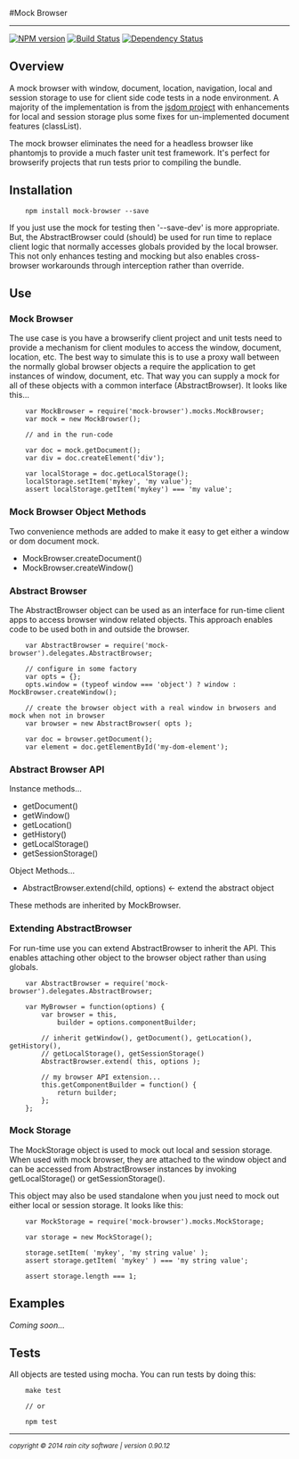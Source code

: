 #Mock Browser
- - -

[![NPM version](https://badge.fury.io/js/mock-browser.svg)](http://badge.fury.io/js/mock-browser) [![Build Status](https://travis-ci.org/darrylwest/mock-browser.svg?branch=master)](https://travis-ci.org/darrylwest/mock-browser) [![Dependency Status](https://david-dm.org/darrylwest/mock-browser.svg)](https://david-dm.org/darrylwest/mock-browser)

## Overview

A mock browser with window, document, location, navigation, local and session storage to use for client side code tests in a node environment.  A majority of the implementation is from the [jsdom project](https://github.com/tmpvar/jsdom) with enhancements for local and session storage plus some fixes for un-implemented document features (classList).

The mock browser eliminates the need for a headless browser like phantomjs to provide a much faster unit test framework.  It's perfect for browserify projects that run tests prior to compiling the bundle.

## Installation

~~~
    npm install mock-browser --save
~~~

If you just use the mock for testing then '--save-dev' is more appropriate.  But, the AbstractBrowser could (should) be used for run time to replace client logic that normally accesses globals provided by the local browser.  This not only enhances testing and mocking but also enables cross-browser workarounds through interception rather than override.

## Use

### Mock Browser

The use case is you have a browserify client project and unit tests need to provide a mechanism for client modules to access the window, document, location, etc.  The best way to simulate this is to use a proxy wall between the normally global browser objects a require the application to get instances of window, document, etc.  That way you can supply a mock for all of these objects with a common interface (AbstractBrowser).  It looks like this...

~~~
	var MockBrowser = require('mock-browser').mocks.MockBrowser;
	var mock = new MockBrowser();
    
    // and in the run-code
    
    var doc = mock.getDocument();
    var div = doc.createElement('div');
    
    var localStorage = doc.getLocalStorage();
    localStorage.setItem('mykey', 'my value');
    assert localStorage.getItem('mykey') === 'my value';
~~~

### Mock Browser Object Methods

Two convenience methods are added to make it easy to get either a window or dom document mock.

* MockBrowser.createDocument()
* MockBrowser.createWindow()

### Abstract Browser

The AbstractBrowser object can be used as an interface for run-time client apps to access browser window related objects.  This approach enables code to be used both in and outside the browser.

~~~
	var AbstractBrowser = require('mock-browser').delegates.AbstractBrowser;
    
	// configure in some factory
	var opts = {};
    opts.window = (typeof window === 'object') ? window : MockBrowser.createWindow();
    
    // create the browser object with a real window in brwosers and mock when not in browser
	var browser = new AbstractBrowser( opts );
    
    var doc = browser.getDocument();
    var element = doc.getElementById('my-dom-element');
~~~

### Abstract Browser API

Instance methods...

* getDocument()
* getWindow()
* getLocation()
* getHistory()
* getLocalStorage()
* getSessionStorage()

Object Methods...

* AbstractBrowser.extend(child, options)  <- extend the abstract object

These methods are inherited by MockBrowser.

### Extending AbstractBrowser

For run-time use you can extend AbstractBrowser to inherit the API.  This enables attaching other object to the browser object rather than using globals.

~~~
	var AbstractBrowser = require('mock-browser').delegates.AbstractBrowser;
    
    var MyBrowser = function(options) {
    	var browser = this,
        	builder = options.componentBuilder;
        
        // inherit getWindow(), getDocument(), getLocation(), getHistory(),
        // getLocalStorage(), getSessionStorage()
        AbstractBrowser.extend( this, options );
        
        // my browser API extension...
        this.getComponentBuilder = function() {
        	return builder;
        };
    };
~~~

### Mock Storage

The MockStorage object is used to mock out local and session storage.  When  used with mock browser, they are attached to the window object and can be accessed from AbstractBrowser instances by invoking getLocalStorage() or getSessionStorage().

This object may also be used standalone when you just need to mock out either local or session storage.  It looks like this:

~~~
	var MockStorage = require('mock-browser').mocks.MockStorage;
    
    var storage = new MockStorage();
    
    storage.setItem( 'mykey', 'my string value' );
    assert storage.getItem( 'mykey' ) === 'my string value';
    
    assert storage.length === 1;
~~~

## Examples

_Coming soon..._

## Tests

All objects are tested using mocha.  You can run tests by doing this:

~~~
	make test
    
    // or
    
    npm test
~~~

- - -
<p><small><em>copyright © 2014 rain city software | version 0.90.12</em></small></p>
